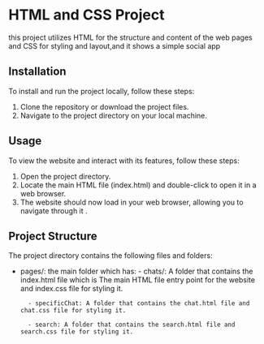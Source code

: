 # HTML and CSS Project

this project utilizes HTML for the structure and content of the web pages and CSS for styling and layout,and it shows a simple social app

## Installation

To install and run the project locally, follow these steps:

1. Clone the repository or download the project files.
2. Navigate to the project directory on your local machine.

## Usage

To view the website and interact with its features, follow these steps:

1. Open the project directory.
2. Locate the main HTML file (index.html) and double-click to open it in a web browser.
3. The website should now load in your web browser, allowing you to navigate through it .


## Project Structure

The project directory contains the following files and folders:
- pages/: the main folder which has:
        - chats/: A folder that contains the index.html file which is The main HTML file entry point for the website and index.css file for styling it.

        - specificChat: A folder that contains the chat.html file and chat.css file for styling it.

        - search: A folder that contains the search.html file and search.css file for styling it.
